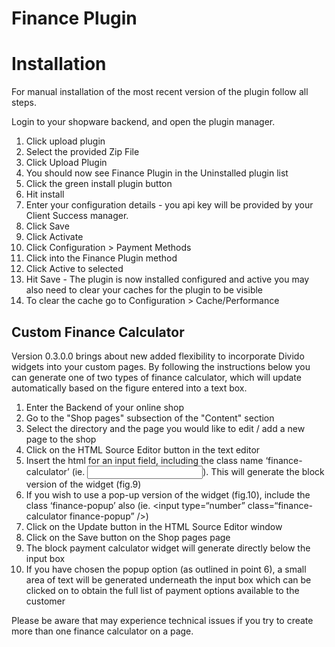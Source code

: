 # Finance Plugin

# Installation

For manual installation of the most recent version of the plugin follow all steps.

Login to your shopware backend, and open the plugin manager.

1. Click upload plugin
2. Select the provided Zip File
3. Click Upload Plugin
4. You should now see Finance Plugin in the Uninstalled plugin list
5. Click the green install plugin button
6. Hit install
7. Enter your configuration details - you api key will be provided by your Client Success manager.
8. Click Save
9. Click Activate
10. Click Configuration > Payment Methods
11. Click into the Finance Plugin method
12. Click Active to selected
13. Hit Save - The plugin is now installed configured and active you may also need to clear your caches for the plugin to be visible 
14. To clear the cache go to Configuration > Cache/Performance 

## Custom Finance Calculator

Version 0.3.0.0 brings about new added flexibility to incorporate Divido widgets into your custom pages. By following the instructions below you can generate one of two types of finance calculator, which will update automatically based on the figure entered into a text box.

1. Enter the Backend of your online shop
2. Go to the "Shop pages" subsection of the "Content" section
3. Select the directory and the page you would like to edit / add a new page to the shop
4. Click on the HTML Source Editor button in the text editor
5. Insert the html for an input field, including the class name ‘finance-calculator’ (ie. <input type=“number” class=“finance-calculator” />). This will generate the block version of the widget (fig.9)
6. If you wish to use a pop-up version of the widget (fig.10), include the class ‘finance-popup’ also (ie. <input type=“number” class=“finance-calculator finance-popup” />)
7. Click on the Update button in the HTML Source Editor window
8. Click on the Save button on the Shop pages page
9. The block payment calculator widget will generate directly below the input box
10. If you have chosen the popup option (as outlined in point 6), a small area of text will be generated underneath the input box which can be clicked on to obtain the full list of payment options available to the customer

Please be aware that may experience technical issues if you try to create more than one finance calculator on a page.

